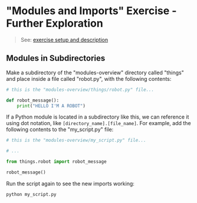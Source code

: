 
# "Modules and Imports" Exercise - Further Exploration

> See: [exercise setup and description](README.md)

## Modules in Subdirectories

Make a subdirectory of the "modules-overview" directory called "things" and place inside a file called "robot.py", with the following contents:

``` python
# this is the "modules-overview/things/robot.py" file...

def robot_message():
    print("HELLO I'M A ROBOT")
```

If a Python module is located in a subdirectory like this, we can reference it using dot notation, like `[directory_name].[file_name]`. For example, add the following contents to the "my_script.py" file:

``` python
# this is the "modules-overview/my_script.py" file...

# ...

from things.robot import robot_message

robot_message()
```

Run the script again to see the new imports working:

```sh
python my_script.py
```
